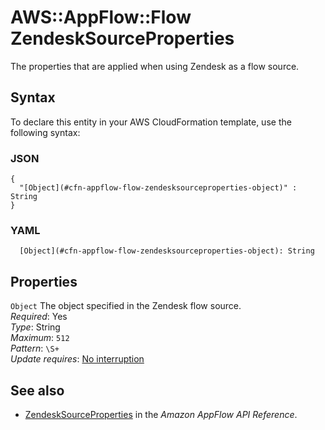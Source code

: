 # AWS::AppFlow::Flow ZendeskSourceProperties<a name="aws-properties-appflow-flow-zendesksourceproperties"></a>

 The properties that are applied when using Zendesk as a flow source\. 

## Syntax<a name="aws-properties-appflow-flow-zendesksourceproperties-syntax"></a>

To declare this entity in your AWS CloudFormation template, use the following syntax:

### JSON<a name="aws-properties-appflow-flow-zendesksourceproperties-syntax.json"></a>

```
{
  "[Object](#cfn-appflow-flow-zendesksourceproperties-object)" : String
}
```

### YAML<a name="aws-properties-appflow-flow-zendesksourceproperties-syntax.yaml"></a>

```
  [Object](#cfn-appflow-flow-zendesksourceproperties-object): String
```

## Properties<a name="aws-properties-appflow-flow-zendesksourceproperties-properties"></a>

`Object`  <a name="cfn-appflow-flow-zendesksourceproperties-object"></a>
 The object specified in the Zendesk flow source\.   
*Required*: Yes  
*Type*: String  
*Maximum*: `512`  
*Pattern*: `\S+`  
*Update requires*: [No interruption](https://docs.aws.amazon.com/AWSCloudFormation/latest/UserGuide/using-cfn-updating-stacks-update-behaviors.html#update-no-interrupt)

## See also<a name="aws-properties-appflow-flow-zendesksourceproperties--seealso"></a>
+ [ZendeskSourceProperties](https://docs.aws.amazon.com/appflow/1.0/APIReference/API_ZendeskSourceProperties.html) in the *Amazon AppFlow API Reference*\.